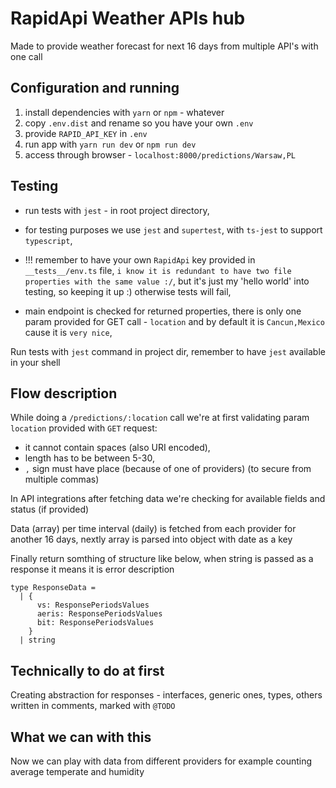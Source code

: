 # RapidApi Weather APIs hub

Made to provide weather forecast for next 16 days from multiple API's with one call

## Configuration and running

1. install dependencies with `yarn` or `npm` - whatever
2. copy `.env.dist` and rename so you have your own `.env`
3. provide `RAPID_API_KEY` in `.env`
4. run app with `yarn run dev` or `npm run dev`
5. access through browser - `localhost:8000/predictions/Warsaw,PL`

## Testing

- run tests with `jest` - in root project directory,

- for testing purposes we use `jest` and `supertest`, with `ts-jest` to support `typescript`,

- !!! remember to have your own `RapidApi` key provided in `__tests__/env.ts` file, `i know it is redundant to have two file properties with the same value :/`, but it's just my 'hello world' into testing, so keeping it up :) otherwise tests will fail,

- main endpoint is checked for returned properties, there is only one param provided for GET call - `location` and by default it is `Cancun,Mexico` cause it is `very nice`,

Run tests with `jest` command in project dir, remember to have `jest` available in your shell

## Flow description

While doing a `/predictions/:location` call we're at first validating param `location` provided with `GET` request:

- it cannot contain spaces (also URI encoded),
- length has to be between 5-30,
- `,` sign must have place (because of one of providers) (to secure from multiple commas)

In API integrations after fetching data we're checking for available fields and status (if provided)

Data (array) per time interval (daily) is fetched from each provider for another 16 days, nextly array is parsed into object with date as a key

Finally return somthing of structure like below, when string is passed as a response it means it is error description

```
type ResponseData =
  | {
      vs: ResponsePeriodsValues
      aeris: ResponsePeriodsValues
      bit: ResponsePeriodsValues
    }
  | string
```

## Technically to do at first

Creating abstraction for responses - interfaces, generic ones, types, others written in comments, marked with `@TODO`

## What we can with this

Now we can play with data from different providers for example counting average temperate and humidity
